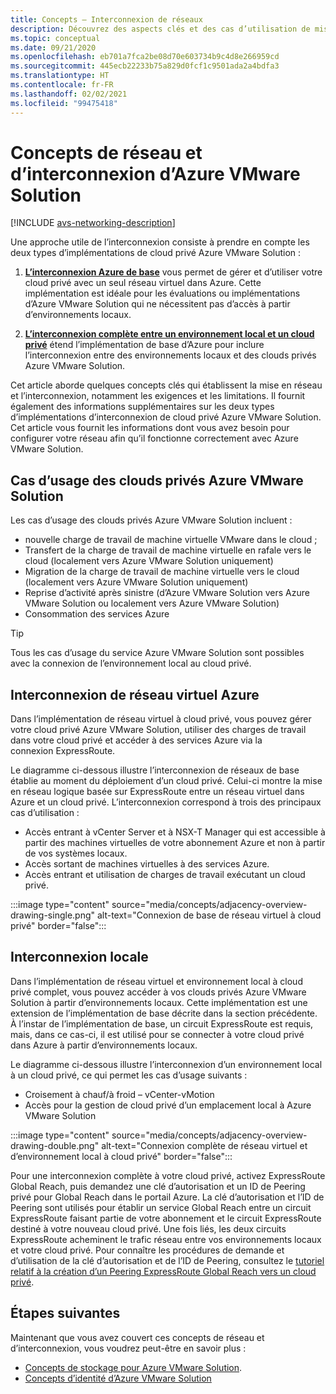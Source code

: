 ```yaml
---
title: Concepts – Interconnexion de réseaux
description: Découvrez des aspects clés et des cas d’utilisation de mise en réseau et d’interconnexion dans Azure VMware Solution.
ms.topic: conceptual
ms.date: 09/21/2020
ms.openlocfilehash: eb701a7fca2be08d70e603734b9c4d8e266959cd
ms.sourcegitcommit: 445ecb22233b75a829d0fcf1c9501ada2a4bdfa3
ms.translationtype: HT
ms.contentlocale: fr-FR
ms.lasthandoff: 02/02/2021
ms.locfileid: "99475418"
---
```

# <a name="azure-vmware-solution-networking-and-interconnectivity-concepts"></a>Concepts de réseau et d’interconnexion d’Azure VMware Solution

[!INCLUDE [avs-networking-description](includes/azure-vmware-solution-networking-description.md)]

Une approche utile de l’interconnexion consiste à prendre en compte les deux types d’implémentations de cloud privé Azure VMware Solution :

1. [**L’interconnexion Azure de base**](#azure-virtual-network-interconnectivity) vous permet de gérer et d’utiliser votre cloud privé avec un seul réseau virtuel dans Azure. Cette implémentation est idéale pour les évaluations ou implémentations d’Azure VMware Solution qui ne nécessitent pas d’accès à partir d’environnements locaux.

1. [**L’interconnexion complète entre un environnement local et un cloud privé**](#on-premises-interconnectivity) étend l’implémentation de base d’Azure pour inclure l’interconnexion entre des environnements locaux et des clouds privés Azure VMware Solution.
 
Cet article aborde quelques concepts clés qui établissent la mise en réseau et l’interconnexion, notamment les exigences et les limitations. Il fournit également des informations supplémentaires sur les deux types d’implémentations d’interconnexion de cloud privé Azure VMware Solution. Cet article vous fournit les informations dont vous avez besoin pour configurer votre réseau afin qu’il fonctionne correctement avec Azure VMware Solution.

## <a name="azure-vmware-solution-private-cloud-use-cases"></a>Cas d’usage des clouds privés Azure VMware Solution

Les cas d’usage des clouds privés Azure VMware Solution incluent :
- nouvelle charge de travail de machine virtuelle VMware dans le cloud ;
- Transfert de la charge de travail de machine virtuelle en rafale vers le cloud (localement vers Azure VMware Solution uniquement)
- Migration de la charge de travail de machine virtuelle vers le cloud (localement vers Azure VMware Solution uniquement)
- Reprise d’activité après sinistre (d’Azure VMware Solution vers Azure VMware Solution ou localement vers Azure VMware Solution)
- Consommation des services Azure

> [!TIP]
> Tous les cas d’usage du service Azure VMware Solution sont possibles avec la connexion de l’environnement local au cloud privé.

## <a name="azure-virtual-network-interconnectivity"></a>Interconnexion de réseau virtuel Azure

Dans l’implémentation de réseau virtuel à cloud privé, vous pouvez gérer votre cloud privé Azure VMware Solution, utiliser des charges de travail dans votre cloud privé et accéder à des services Azure via la connexion ExpressRoute. 

Le diagramme ci-dessous illustre l’interconnexion de réseaux de base établie au moment du déploiement d’un cloud privé. Celui-ci montre la mise en réseau logique basée sur ExpressRoute entre un réseau virtuel dans Azure et un cloud privé. L’interconnexion correspond à trois des principaux cas d’utilisation :
* Accès entrant à vCenter Server et à NSX-T Manager qui est accessible à partir des machines virtuelles de votre abonnement Azure et non à partir de vos systèmes locaux. 
* Accès sortant de machines virtuelles à des services Azure. 
* Accès entrant et utilisation de charges de travail exécutant un cloud privé.

:::image type="content" source="media/concepts/adjacency-overview-drawing-single.png" alt-text="Connexion de base de réseau virtuel à cloud privé" border="false":::

## <a name="on-premises-interconnectivity"></a>Interconnexion locale

Dans l’implémentation de réseau virtuel et environnement local à cloud privé complet, vous pouvez accéder à vos clouds privés Azure VMware Solution à partir d’environnements locaux. Cette implémentation est une extension de l’implémentation de base décrite dans la section précédente. À l’instar de l’implémentation de base, un circuit ExpressRoute est requis, mais, dans ce cas-ci, il est utilisé pour se connecter à votre cloud privé dans Azure à partir d’environnements locaux. 

Le diagramme ci-dessous illustre l’interconnexion d’un environnement local à un cloud privé, ce qui permet les cas d’usage suivants :
* Croisement à chauf/à froid – vCenter-vMotion
* Accès pour la gestion de cloud privé d’un emplacement local à Azure VMware Solution

:::image type="content" source="media/concepts/adjacency-overview-drawing-double.png" alt-text="Connexion complète de réseau virtuel et d’environnement local à cloud privé" border="false":::

Pour une interconnexion complète à votre cloud privé, activez ExpressRoute Global Reach, puis demandez une clé d’autorisation et un ID de Peering privé pour Global Reach dans le portail Azure. La clé d’autorisation et l’ID de Peering sont utilisés pour établir un service Global Reach entre un circuit ExpressRoute faisant partie de votre abonnement et le circuit ExpressRoute destiné à votre nouveau cloud privé. Une fois liés, les deux circuits ExpressRoute acheminent le trafic réseau entre vos environnements locaux et votre cloud privé.  Pour connaître les procédures de demande et d’utilisation de la clé d’autorisation et de l’ID de Peering, consultez le [tutoriel relatif à la création d’un Peering ExpressRoute Global Reach vers un cloud privé](tutorial-expressroute-global-reach-private-cloud.md).

## <a name="next-steps"></a>Étapes suivantes 

Maintenant que vous avez couvert ces concepts de réseau et d’interconnexion, vous voudrez peut-être en savoir plus :

- [Concepts de stockage pour Azure VMware Solution](concepts-storage.md).
- [Concepts d’identité d’Azure VMware Solution](concepts-identity.md)

<!-- LINKS - external -->
[enable Global Reach]: ../expressroute/expressroute-howto-set-global-reach.md

<!-- LINKS - internal -->

